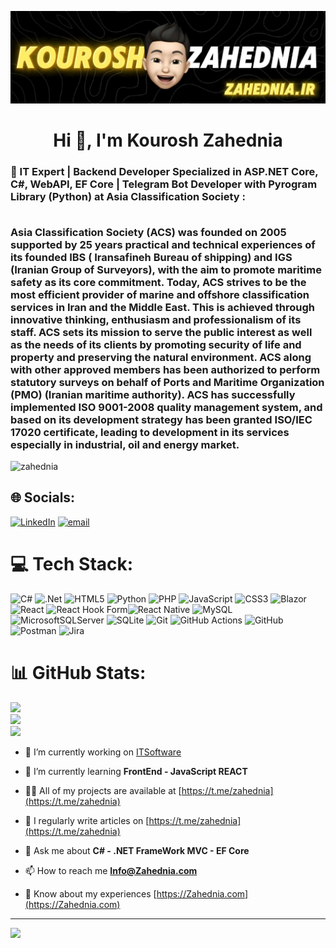 ![Kouroshc Zahenia](./2.jpg)

<h1 align="center">Hi 👋, I'm Kourosh Zahednia</h1>
<h3 align="left">🚀 IT Expert | Backend Developer Specialized in ASP.NET Core, C#, WebAPI, EF Core | Telegram Bot Developer with Pyrogram Library (Python) at Asia Classification Society : <br/><br/>

Asia Classification Society (ACS) was founded on 2005 supported by 25 years practical and technical  experiences of its founded IBS ( Iransafineh Bureau of shipping) and IGS (Iranian Group of Surveyors), with the aim to promote maritime safety as its core commitment.
Today, ACS strives to be the most efficient provider of marine and offshore classification services in Iran and the Middle East. This is achieved through innovative thinking, enthusiasm and professionalism of its staff.
ACS sets its mission to serve the public interest as well as the needs of its clients by promoting security of life and property and preserving the natural environment.
ACS along with other approved members has been authorized to perform statutory surveys on behalf of Ports and Maritime Organization (PMO) (Iranian maritime authority).
ACS has successfully implemented ISO 9001-2008 quality management system, and based on its development strategy has been granted ISO/IEC 17020 certificate, leading to development in its services especially in industrial, oil and energy market.
</h3>

<p align="left"> <img src="https://komarev.com/ghpvc/?username=zahednia&label=Profile%20views&color=0e75b6&style=flat-square" alt="zahednia" /> </p>

## 🌐 Socials:
[![LinkedIn](https://img.shields.io/badge/LinkedIn-%230077B5.svg?logo=linkedin&logoColor=white)](https://linkedin.com/in/kourosh-zahednia) [![email](https://img.shields.io/badge/Email-D14836?logo=gmail&logoColor=white)](mailto:info@Zahednia.com) 

# 💻 Tech Stack:
![C#](https://img.shields.io/badge/c%23-%23239120.svg?style=for-the-badge&logo=csharp&logoColor=white) ![.Net](https://img.shields.io/badge/.NET-5C2D91?style=for-the-badge&logo=.net&logoColor=white) ![HTML5](https://img.shields.io/badge/html5-%23E34F26.svg?style=for-the-badge&logo=html5&logoColor=white) ![Python](https://img.shields.io/badge/python-3670A0?style=for-the-badge&logo=python&logoColor=ffdd54) ![PHP](https://img.shields.io/badge/php-%23777BB4.svg?style=for-the-badge&logo=php&logoColor=white) ![JavaScript](https://img.shields.io/badge/javascript-%23323330.svg?style=for-the-badge&logo=javascript&logoColor=%23F7DF1E) ![CSS3](https://img.shields.io/badge/css3-%231572B6.svg?style=for-the-badge&logo=css3&logoColor=white) ![Blazor](https://img.shields.io/badge/blazor-%235C2D91.svg?style=for-the-badge&logo=blazor&logoColor=white) ![React](https://img.shields.io/badge/react-%2320232a.svg?style=for-the-badge&logo=react&logoColor=%2361DAFB) ![React Hook Form](https://img.shields.io/badge/React%20Hook%20Form-%23EC5990.svg?style=for-the-badge&logo=reacthookform&logoColor=white)![React Native](https://img.shields.io/badge/react_native-%2320232a.svg?style=for-the-badge&logo=react&logoColor=%2361DAFB) ![MySQL](https://img.shields.io/badge/mysql-4479A1.svg?style=for-the-badge&logo=mysql&logoColor=white) ![MicrosoftSQLServer](https://img.shields.io/badge/Microsoft%20SQL%20Server-CC2927?style=for-the-badge&logo=microsoft%20sql%20server&logoColor=white) ![SQLite](https://img.shields.io/badge/sqlite-%2307405e.svg?style=for-the-badge&logo=sqlite&logoColor=white) ![Git](https://img.shields.io/badge/git-%23F05033.svg?style=for-the-badge&logo=git&logoColor=white) ![GitHub Actions](https://img.shields.io/badge/github%20actions-%232671E5.svg?style=for-the-badge&logo=githubactions&logoColor=white) ![GitHub](https://img.shields.io/badge/github-%23121011.svg?style=for-the-badge&logo=github&logoColor=white) ![Postman](https://img.shields.io/badge/Postman-FF6C37?style=for-the-badge&logo=postman&logoColor=white) ![Jira](https://img.shields.io/badge/jira-%230A0FFF.svg?style=for-the-badge&logo=jira&logoColor=white)
# 📊 GitHub Stats:
![](https://nirzak-streak-stats.vercel.app/?user=zahednia&theme=dark&hide_border=true)<br/>
![](https://github-readme-stats.vercel.app/api?username=zahednia&theme=dark&hide_border=true&include_all_commits=true&count_private=true)<br/>
![](https://github-readme-stats.vercel.app/api/top-langs/?username=zahednia&theme=dark&hide_border=true&include_all_commits=true&count_private=true&layout=compact)

- 🔭 I’m currently working on [ITSoftware](https://github.com/zahednia/ITSoftware)

- 🌱 I’m currently learning **FrontEnd - JavaScript REACT**

- 👨‍💻 All of my projects are available at [https://t.me/zahednia](https://t.me/zahednia)

- 📝 I regularly write articles on [https://t.me/zahednia](https://t.me/zahednia)

- 💬 Ask me about **C# - .NET FrameWork MVC - EF Core**

- 📫 How to reach me **Info@Zahednia.com**

- 📄 Know about my experiences [https://Zahednia.com](https://Zahednia.com)
---
[![](https://visitcount.itsvg.in/api?id=zahednia&icon=0&color=0)](https://visitcount.itsvg.in)



<!-- Proudly created with GPRM ( https://gprm.itsvg.in ) -->

